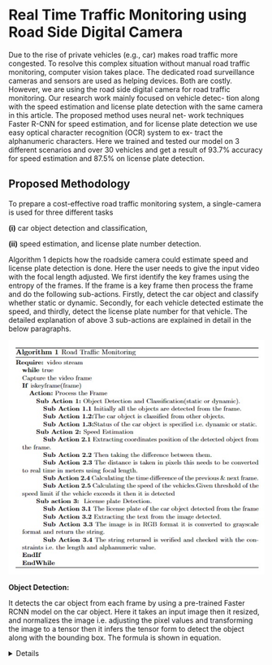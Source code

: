 # Real Time Traffic Monitoring using Road Side Digital Camera
Due to the rise of private vehicles (e.g., car) makes road traffic more congested. To resolve this complex situation without manual road traffic monitoring, computer vision takes place. The dedicated road surveillance cameras and sensors are used as helping devices. Both
are costly. However, we are using the road side digital camera for road
traffic monitoring. Our research work mainly focused on vehicle detec-
tion along with the speed estimation and license plate detection with
the same camera in this article. The proposed method uses neural net-
work techniques Faster R-CNN for speed estimation, and for license plate
detection we use easy optical character recognition (OCR) system to ex-
tract the alphanumeric characters. Here we trained and tested our model
on 3 different scenarios and over 30 vehicles and get a result of 93.7%
accuracy for speed estimation and 87.5% on license plate detection.

## Proposed Methodology
To prepare a cost-effective road traffic monitoring system, a single-camera
is used for three different tasks 

**(i)** car object detection and classification,

**(ii)** speed estimation, and license plate number detection.

Algorithm 1 depicts how the roadside camera could estimate speed and
license plate detection is done. Here the user needs to give the input video
with the focal length adjusted. We first identify the key frames using
the entropy of the frames. If the frame is a key frame then process the
frame and do the following sub-actions. Firstly, detect the car object and
classify whether static or dynamic. Secondly, for each vehicle detected
estimate the speed, and thirdly, detect the license plate number for that
vehicle. The detailed explanation of above 3 sub-actions are explained in
detail in the below paragraphs.

<img src="https://github.com/geekymonk123/Real-time-traffic-monitoring-system/blob/main/Algorithm.jpg" alt="MLBC">

**Object Detection:**

It detects the car object from each frame by using a
pre-trained Faster RCNN model on the car object. Here it takes an input
image then it resized, and normalizes the image i.e. adjusting the pixel
values and transforming the image to a tensor then it infers the tensor
form to detect the object along with the bounding box. The formula is
shown in equation.

<details>
```markdown
-  Normalized_image = (I − mean) ÷ std     

**Object Classification:**

After detecting the car object now we have to
classify them as they are static or dynamic for static no bounding boxes
are there but for dynamic movement of the vehicles are bounded with
bounding boxes.

**Speed Estimation:**

After extracting the dynamic car object from the
background we estimate the speed of the object on each frame from a
certain distance of 1km. The following process of estimating the speed
of the vehicle is shown in the following.

**1.** Here we have taken the coordinates of the bounding boxes of the
object detected from the previous frame and current frame. and calculate the euclidean distance between the coordinates and return the
pixel form value for further calculation


